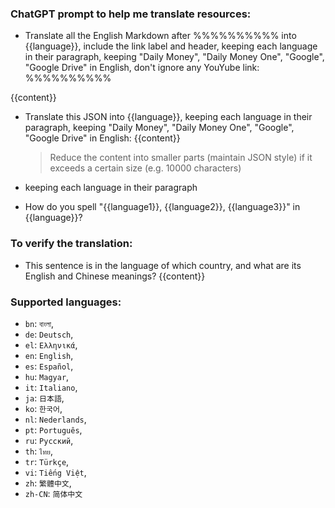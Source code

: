 
### ChatGPT prompt to help me translate resources:

 * Translate all the English Markdown after %%%%%%%%%% into {{language}}, include the link label and header, keeping each language in their paragraph, keeping "Daily Money", "Daily Money One", "Google", "Google Drive" in English, don't ignore any YouYube link: 
 %%%%%%%%%%
 
 {{content}}

 * Translate this JSON into {{language}}, keeping each language in their paragraph, keeping "Daily Money", "Daily Money One", "Google", "Google Drive" in English: {{content}}
   > Reduce the content into smaller parts (maintain JSON style) if it exceeds a certain size (e.g. 10000 characters)

 * keeping each language in their paragraph

 * How do you spell "{{language1}}, {{language2}}, {{language3}}" in {{language}}?

### To verify the translation: 

 * This sentence is in the language of which country, and what are its English and Chinese meanings? {{content}}


### Supported languages:
 * `bn`: `বাংলা`,
 * `de`: `Deutsch`,
 * `el`: `Ελληνικά`,
 * `en`: `English`,
 * `es`: `Español`,
 * `hu`: `Magyar`,
 * `it`: `Italiano`,
 * `ja`: `日本語`,
 * `ko`: `한국어`,
 * `nl`: `Nederlands`,
 * `pt`: `Português`,
 * `ru`: `Русский`,
 * `th`: `ไทย`,
 * `tr`: `Türkçe`,
 * `vi`: `Tiếng Việt`,
 * `zh`: `繁體中文`,
 * `zh-CN`: `简体中文`